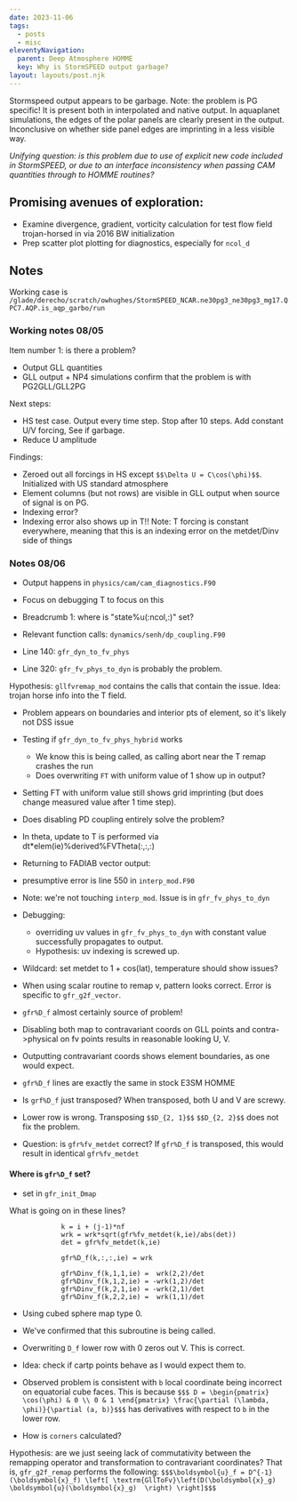 ```yaml
---
date: 2023-11-06
tags:
  - posts
  - misc
eleventyNavigation:
  parent: Deep Atmosphere HOMME
  key: Why is StormSPEED output garbage?
layout: layouts/post.njk
---
```


Stormspeed output appears to be garbage. Note: the problem is PG specific! 
It is present both in interpolated and native output.
In aquaplanet simulations, the edges of the polar panels are clearly present in the output. Inconclusive on whether side panel edges are imprinting in a less visible way. 

*Unifying question: is this problem due to use of explicit new code included in StormSPEED, or due to an interface inconsistency when passing CAM quantities through to HOMME routines?*
## Promising avenues of exploration:
* Examine divergence, gradient, vorticity calculation for test flow field trojan-horsed in via 2016 BW initialization
* Prep scatter plot plotting for diagnostics, especially for `ncol_d`


## Notes
Working case is `/glade/derecho/scratch/owhughes/StormSPEED_NCAR.ne30pg3_ne30pg3_mg17.QPC7.AQP.is_aqp_garbo/run`


### Working notes 08/05
Item number 1: is there a problem?
* Output GLL quantities
* GLL output + NP4 simulations confirm that the problem is with PG2GLL/GLL2PG


Next steps:
* HS test case. Output every time step. Stop after 10 steps. Add constant U/V forcing, See if garbage.
* Reduce U amplitude


Findings:
* Zeroed out all forcings in HS except `$$\Delta U = C\cos(\phi)$$`. Initialized with US standard atmosphere
* Element columns (but not rows) are visible in GLL output when source of signal is on PG.
* Indexing error?
* Indexing error also shows up in T!! Note: T forcing is constant everywhere, meaning that this is an indexing error on the metdet/Dinv side of things


### Notes 08/06

* Output happens in `physics/cam/cam_diagnostics.F90`
* Focus on debugging T to focus on this


* Breadcrumb 1: where is "state%u(:ncol,:)" set?


* Relevant function calls: `dynamics/senh/dp_coupling.F90`
* Line 140: `gfr_dyn_to_fv_phys`
* Line 320: `gfr_fv_phys_to_dyn` is probably the problem.

Hypothesis: `gllfvremap_mod` contains the calls that contain the issue.
Idea: trojan horse info into the T field.
* Problem appears on boundaries and interior pts of element, so it's likely not DSS issue
* Testing if `gfr_dyn_to_fv_phys_hybrid` works
    * We know this is being called, as calling abort near the T remap crashes the run
    * Does overwriting `FT` with uniform value of 1 show up in output?


* Setting FT with uniform value still shows grid imprinting (but does change measured value after 1 time step).
* Does disabling PD coupling entirely solve the problem?

* In theta, update to T is performed via dt*elem(ie)%derived%FVTheta(:,:,:) 


* Returning to FADIAB vector output: 
* presumptive error is line 550 in `interp_mod.F90`

* Note: we're not touching `interp_mod`. Issue is in `gfr_fv_phys_to_dyn`

* Debugging:
    * overriding uv values in `gfr_fv_phys_to_dyn` with constant value successfully propagates to output.
    * Hypothesis: uv indexing is screwed up. 


* Wildcard: set metdet to 1 + cos(lat), temperature should show issues?


* When using scalar routine to remap v, pattern looks correct. Error is specific to `gfr_g2f_vector`.
* `gfr%D_f` almost certainly source of problem!
* Disabling both map to contravariant coords on GLL points and contra->physical on fv points 
results in reasonable looking U, V.
* Outputting contravariant coords shows element boundaries, as one would expect.
* `gfr%D_f` lines are exactly the same in stock E3SM HOMME
* Is `grf%D_f` just transposed? When transposed, both U and V are screwy.
* Lower row is wrong. Transposing `$$D_{2, 1}$$` `$$D_{2, 2}$$` does not fix the problem.


* Question: is `gfr%fv_metdet` correct? If `gfr%D_f` is transposed, this would result in identical `gfr%fv_metdet`

#### Where is `gfr%D_f` set?
* set in `gfr_init_Dmap`

What is going on in these lines?
```
             k = i + (j-1)*nf
             wrk = wrk*sqrt(gfr%fv_metdet(k,ie)/abs(det))
             det = gfr%fv_metdet(k,ie)

             gfr%D_f(k,:,:,ie) = wrk

             gfr%Dinv_f(k,1,1,ie) =  wrk(2,2)/det
             gfr%Dinv_f(k,1,2,ie) = -wrk(1,2)/det
             gfr%Dinv_f(k,2,1,ie) = -wrk(2,1)/det
             gfr%Dinv_f(k,2,2,ie) =  wrk(1,1)/det
```

* Using cubed sphere map type 0.
* We've confirmed that this subroutine is being called.
* Overwriting `D_f` lower row with 0 zeros out V. This is correct. 

* Idea: check if cartp points behave as I would expect them to.

* Observed problem is consistent with `b` local coordinate being incorrect on equatorial cube faces.
This is because `$$$ D = \begin{pmatrix} \cos(\phi) & 0 \\ 0 & 1 \end{pmatrix} \frac{\partial (\lambda, \phi)}{\partial (a, b)}$$$` has derivatives with respect to `b` in the lower row.


* How is `corners` calculated?



Hypothesis: are we just seeing lack of commutativity between the remapping operator and transformation to contravariant coordinates? That is, `gfr_g2f_remap` performs the following:
`$$$\boldsymbol{u}_f = D^{-1}(\boldsymbol{x}_f) \left[ \textrm{GllToFv}\left(D(\boldsymbol{x}_g) \boldsymbol{u}(\boldsymbol{x}_g)  \right) \right]$$$` 
